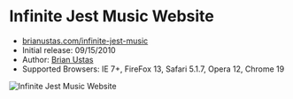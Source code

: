 # Infinite Jest Music Website

- [brianustas.com/infinite-jest-music](http://brianustas.com/infinite-jest-music/)
- Initial release: 09/15/2010
- Author: [Brian Ustas](http://brianustas.com)
- Supported Browsers: IE 7+, FireFox 13, Safari 5.1.7, Opera 12, Chrome 19

![Infinite Jest Music Website](https://raw.githubusercontent.com/ustasb/infinite_jest_music/master/screenshot.png)
